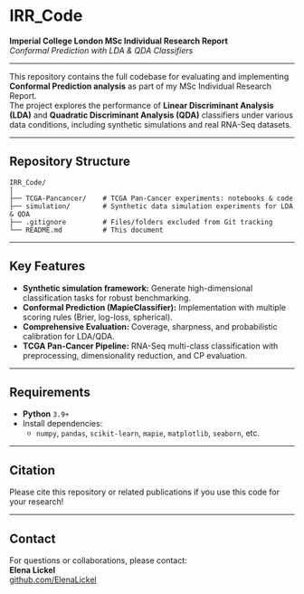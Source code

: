 # IRR_Code

**Imperial College London MSc Individual Research Report**  
*Conformal Prediction with LDA & QDA Classifiers*

---

This repository contains the full codebase for evaluating and implementing **Conformal Prediction analysis** as part of my MSc Individual Research Report.  
The project explores the performance of **Linear Discriminant Analysis (LDA)** and **Quadratic Discriminant Analysis (QDA)** classifiers under various data conditions, including synthetic simulations and real RNA-Seq datasets.

---

## Repository Structure

```
IRR_Code/
│
├── TCGA-Pancancer/    # TCGA Pan-Cancer experiments: notebooks & code
├── simulation/        # Synthetic data simulation experiments for LDA & QDA
├── .gitignore         # Files/folders excluded from Git tracking
└── README.md          # This document
```

---

## Key Features

- **Synthetic simulation framework:** Generate high-dimensional classification tasks for robust benchmarking.
- **Conformal Prediction (MapieClassifier):** Implementation with multiple scoring rules (Brier, log-loss, spherical).
- **Comprehensive Evaluation:** Coverage, sharpness, and probabilistic calibration for LDA/QDA.
- **TCGA Pan-Cancer Pipeline:** RNA-Seq multi-class classification with preprocessing, dimensionality reduction, and CP evaluation.

---

## Requirements

- **Python** `3.9+`
- Install dependencies:
  - `numpy`, `pandas`, `scikit-learn`, `mapie`, `matplotlib`, `seaborn`, etc.

---

## Citation

Please cite this repository or related publications if you use this code for your research!

---

## Contact

For questions or collaborations, please contact:  
**Elena Lickel**  
[github.com/ElenaLickel](https://github.com/ElenaLickel)
